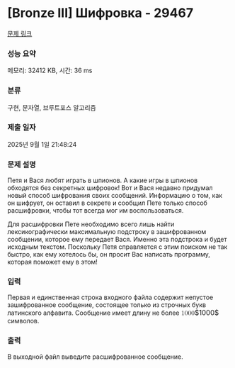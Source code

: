 # [Bronze III] Шифровка - 29467 

[문제 링크](https://www.acmicpc.net/problem/29467) 

### 성능 요약

메모리: 32412 KB, 시간: 36 ms

### 분류

구현, 문자열, 브루트포스 알고리즘

### 제출 일자

2025년 9월 1일 21:48:24

### 문제 설명

<p>Петя и Вася любят играть в шпионов. А какие игры в шпионов обходятся без секретных шифровок! Вот и Вася недавно придумал новый способ шифрования своих сообщений. Информацию о том, как он шифрует, он оставил в секрете и сообщил Пете только способ расшифровки, чтобы тот всегда мог им воспользоваться.</p>

<p>Для расшифровки Пете необходимо всего лишь найти лексикографически максимальную подстроку в зашифрованном сообщении, которое ему передает Вася. Именно эта подстрока и будет исходным текстом. Поскольку Петя справляется с этим поиском не так быстро, как ему хотелось бы, он просит Вас написать программу, которая поможет ему в этом!</p>

### 입력 

 <p>Первая и единственная строка входного файла содержит непустое зашифрованное сообщение, состоящее только из строчных букв латинского алфавита. Сообщение имеет длину не более <mjx-container class="MathJax" jax="CHTML" style="font-size: 109%; position: relative;"><mjx-math class="MJX-TEX" aria-hidden="true"><mjx-mn class="mjx-n"><mjx-c class="mjx-c31"></mjx-c><mjx-c class="mjx-c30"></mjx-c><mjx-c class="mjx-c30"></mjx-c><mjx-c class="mjx-c30"></mjx-c></mjx-mn></mjx-math><mjx-assistive-mml unselectable="on" display="inline"><math xmlns="http://www.w3.org/1998/Math/MathML"><mn>1000</mn></math></mjx-assistive-mml><span aria-hidden="true" class="no-mathjax mjx-copytext">$1000$</span></mjx-container> символов.</p>

### 출력 

 <p>В выходной файл выведите расшифрованное сообщение.</p>

